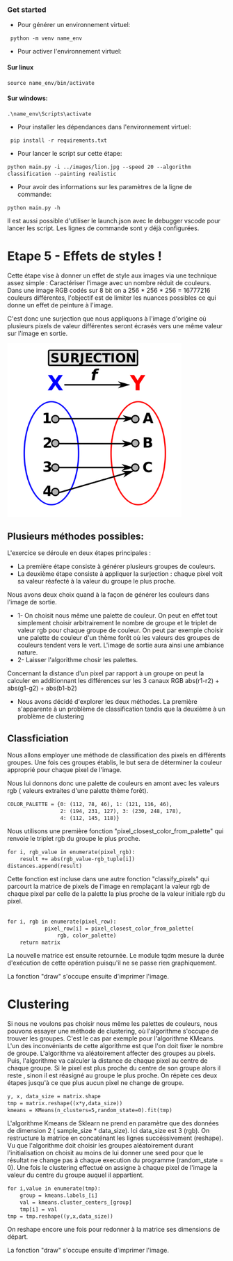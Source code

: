 ### Get started
- Pour générer un environnement virtuel:
```
 python -m venv name_env
```
- Pour activer l'environnement virtuel:
#### Sur linux
```
source name_env/bin/activate
```
#### Sur windows:
```
.\name_env\Scripts\activate
```
- Pour installer les dépendances dans l'environnement virtuel:
```
 pip install -r requirements.txt
```
- Pour lancer le script sur cette étape:
```
python main.py -i ../images/lion.jpg --speed 20 --algorithm classification --painting realistic
```
- Pour avoir des informations sur les paramètres de la ligne de commande:
```
python main.py -h
```
Il est aussi possible d'utiliser le launch.json avec le debugger vscode pour lancer les script. Les lignes de commande sont y déjà configurées.

# Etape 5 - Effets de styles !

Cette étape vise à donner un effet de style aux images via une technique assez simple : Caractériser l'image avec un nombre réduit de couleurs.
Dans une image RGB codés sur 8 bit on a 256 * 256 * 256 = 16777216 couleurs différentes, l'objectif est de limiter les nuances possibles ce qui donne un effet de peinture à l'image.

C'est donc une surjection que nous appliquons à l'image d'origine où plusieurs pixels de valeur différentes seront écrasés vers une même valeur sur l'image en sortie.

<img src="surjection.png" alt="drawing" width="400"/>



## Plusieurs méthodes possibles: 

L'exercice se déroule en deux étapes principales : 
- La première étape consiste à générer plusieurs groupes de couleurs.
- La deuxième étape consiste à appliquer la surjection : chaque pixel voit sa valeur réafecté à la valeur du groupe le plus proche.

Nous avons deux choix quand à la façon de générer les couleurs dans l'image de sortie.
- 1- On choisit nous même une palette de couleur. On peut en effet tout simplement choisir arbitrairement le nombre de groupe et le triplet de valeur rgb pour chaque groupe de couleur. On peut par exemple choisir une palette de couleur d'un thème forêt où les valeurs des groupes de couleurs tendent vers le vert. L'image de sortie aura ainsi une ambiance nature.
- 2- Laisser l'algorithme chosir les palettes.

Concernant la distance d'un pixel par rapport à un groupe on peut la calculer en additionnant les différences sur les 3 canaux RGB abs(r1-r2) + abs(g1-g2) + abs(b1-b2)

- Nous avons décidé d'explorer les deux méthodes. La première s'apparente à un problème de classification tandis que la deuxième à un problème de clustering

## Classficiation

Nous allons employer une méthode de classification des pixels en différents groupes. Une fois ces groupes établis, le but sera de déterminer la couleur approprié pour chaque pixel de l'image.

Nous lui donnons donc une palette de couleurs en amont avec les valeurs rgb ( valeurs extraites d'une palette thème forêt).

```
COLOR_PALETTE = {0: (112, 78, 46), 1: (121, 116, 46),
                 2: (194, 231, 127), 3: (230, 248, 178),
                 4: (112, 145, 118)}
```

Nous utilisons une première fonction "pixel_closest_color_from_palette" qui renvoie le triplet rgb du groupe le plus proche.
```
for i, rgb_value in enumerate(pixel_rgb):
    result += abs(rgb_value-rgb_tuple[i])
distances.append(result)
```
Cette fonction est incluse dans une autre fonction "classify_pixels" qui parcourt la matrice de pixels de l'image en remplaçant la valeur rgb de chaque pixel par celle de la palette la plus proche de la valeur initiale rgb du pixel.
```

for i, rgb in enumerate(pixel_row):
            pixel_row[i] = pixel_closest_color_from_palette(
                rgb, color_palette)
    return matrix
```
La nouvelle matrice est ensuite retournée.
Le module tqdm mesure la durée d'exécution de cette opération puisqu'il ne se passe rien graphiquement.

La fonction "draw" s'occupe ensuite d'imprimer l'image.


# Clustering

Si nous ne voulons pas choisir nous même les palettes de couleurs, nous pouvons essayer une méthode de clustering, où l'algorithme s'occupe de trouver les groupes. C'est le cas par exemple pour l'algorithme KMeans. L'un des inconvéniants de cette algorithme est que l'on doit fixer le nombre de groupe.
L'algorithme va  aléatoirement affecter des groupes au pixels. Puis, l'algorithme va calculer la distance de chaque pixel au centre de chaque groupe. Si le pixel est plus proche du centre de son groupe alors il reste , sinon il est réasigné au groupe le plus proche. On répète ces deux étapes jusqu'à ce que plus aucun pixel ne change de groupe.

```
y, x, data_size = matrix.shape
tmp = matrix.reshape((x*y,data_size))
kmeans = KMeans(n_clusters=5,random_state=0).fit(tmp)  
```

L'algorithme Kmeans de Sklearn ne prend en paramètre que des données de dimension 2 ( sample_size * data_size). Ici data_size est 3 (rgb). On restructure la matrice en concaténant les lignes succéssivement (reshape).
Vu que l'algorithme doit choisir les groupes aléatoirement durant l'initialisation on choisit au moins de lui donner une seed pour que le résultat ne change pas à chaque execution du programme (random_state = 0).
Une fois le clustering effectué on assigne à chaque pixel de l'image la valeur du centre du groupe auquel il appartient.
```
for i,value in enumerate(tmp):
    group = kmeans.labels_[i]
    val = kmeans.cluster_centers_[group]
    tmp[i] = val
tmp = tmp.reshape((y,x,data_size))
```
 On reshape encore une fois pour redonner à la matrice ses dimensions de départ.

La fonction "draw" s'occupe ensuite d'imprimer l'image.